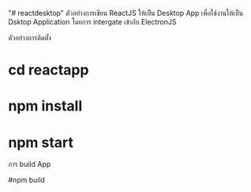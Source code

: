 "# reactdesktop" 
ตัวอย่างการเขียน ReactJS ให้เป็น Desktop App เพื่อใช้งานให้เป็น Dsktop Application โดยการ intergate เข้ากับ ElectronJS

ตัวอย่างการติดตั้ง

# cd reactapp

# npm install

# npm start

การ build App

#npm build

